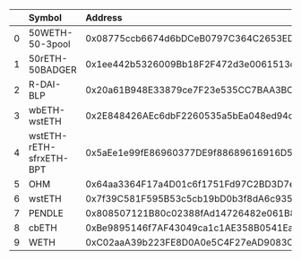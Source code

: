 |    | Symbol                  | Address                                    |      Amount | Cowswap ID                                                                                                             |
|---:|:------------------------|:-------------------------------------------|------------:|:-----------------------------------------------------------------------------------------------------------------------|
|  0 | 50WETH-50-3pool         | 0x08775ccb6674d6bDCeB0797C364C2653ED84F384 |   118.17    | ['0xec90911033148f3d73a9bb0641b79384836faa8e54a9b6752da12aada1247fab7c68c42de679ffb0f16216154c996c354cf1161b6495efb6'] |
|  1 | 50rETH-50BADGER         | 0x1ee442b5326009Bb18F2F472d3e0061513d1A0fF |   104.979   | ['0x8bcaffe3575f6df5094b89005044645d07652f9a8539c1d3219a2e39046c37b87c68c42de679ffb0f16216154c996c354cf1161b6495efb9'] |
|  2 | R-DAI-BLP               | 0x20a61B948E33879ce7F23e535CC7BAA3BC66c5a9 | 11163.2     | ['0xb2f263ebc32b381f9b8fb29abfe0544bc040a3d7dc4adb52493eac5f5dc10ec07c68c42de679ffb0f16216154c996c354cf1161b6495efbc'] |
|  3 | wbETH-wstETH            | 0x2E848426AEc6dbF2260535a5bEa048ed94d9FF3D |     4.06055 | ['0xea799c67139d641ad692702a81b6b155c181b177c31e7401142e2978e49b5dd57c68c42de679ffb0f16216154c996c354cf1161b6495efbf'] |
|  4 | wstETH-rETH-sfrxETH-BPT | 0x5aEe1e99fE86960377DE9f88689616916D5DcaBe |    17.9936  | ['0x4f3b66c7eba0c73190967dfb75397ec5e9edd97822f75707d182ca06ca7ec1637c68c42de679ffb0f16216154c996c354cf1161b6495efc1'] |
|  5 | OHM                     | 0x64aa3364F17a4D01c6f1751Fd97C2BD3D7e7f1D5 |   639.066   | ['0x6e1e6d55eaab012ad4db0fde832592fbc3c98df12acd24869cd9505b2b5305c97c68c42de679ffb0f16216154c996c354cf1161b6495efc2'] |
|  6 | wstETH                  | 0x7f39C581F595B53c5cb19bD0b3f8dA6c935E2Ca0 |    24.1269  | ['0x6d854472e3d66c73541cb125ccbd32eda9ae7a06686651d07f71910b4303df4f7c68c42de679ffb0f16216154c996c354cf1161b6495efc6'] |
|  7 | PENDLE                  | 0x808507121B80c02388fAd14726482e061B8da827 | 11940.6     | ['0x1f35f0b8b4c2bcf02efea9702be8fe138835f2753e64e4672ae1228bd13bc1e97c68c42de679ffb0f16216154c996c354cf1161b6495efc7'] |
|  8 | cbETH                   | 0xBe9895146f7AF43049ca1c1AE358B0541Ea49704 |    11.7263  | ['0x9020450289081539f9c26bada4c7b781ea90b67c2eace52fc43bff6fea2a2a347c68c42de679ffb0f16216154c996c354cf1161b6495efcc'] |
|  9 | WETH                    | 0xC02aaA39b223FE8D0A0e5C4F27eAD9083C756Cc2 |    16.812   | ['0xc795e856f5132a45714e026b3bc2348d2b328aee4c4706d76af1f8a8407c01187c68c42de679ffb0f16216154c996c354cf1161b6495efcf'] |